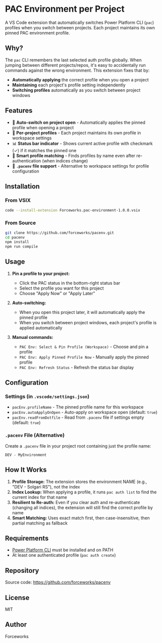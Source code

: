 # PAC Environment per Project

A VS Code extension that automatically switches Power Platform CLI (`pac`) profiles when you switch between projects. Each project maintains its own pinned PAC environment profile.

## Why?

The `pac` CLI remembers the last selected auth profile globally. When jumping between different projects/repos, it's easy to accidentally run commands against the wrong environment. This extension fixes that by:
- **Automatically applying** the correct profile when you open a project
- **Maintaining** each project's profile setting independently
- **Switching profiles** automatically as you switch between project windows

## Features

- 🔄 **Auto-switch on project open** - Automatically applies the pinned profile when opening a project
- 📌 **Per-project profiles** - Each project maintains its own profile in workspace settings
- 📊 **Status bar indicator** - Shows current active profile with checkmark (✓) if it matches the pinned one
- 🎯 **Smart profile matching** - Finds profiles by name even after re-authentication (when indices change)
- 📝 **`.pacenv` file support** - Alternative to workspace settings for profile configuration

## Installation

### From VSIX
```bash
code --install-extension Forceworks.pac-environment-1.0.0.vsix
```

### From Source
```bash
git clone https://github.com/forceworks/pacenv.git
cd pacenv
npm install
npm run compile
```

## Usage

1. **Pin a profile to your project:**
   - Click the PAC status in the bottom-right status bar
   - Select the profile you want for this project
   - Choose "Apply Now" or "Apply Later"

2. **Auto-switching:**
   - When you open this project later, it will automatically apply the pinned profile
   - When you switch between project windows, each project's profile is applied automatically

3. **Manual commands:**
   - `PAC Env: Select & Pin Profile (Workspace)` - Choose and pin a profile
   - `PAC Env: Apply Pinned Profile Now` - Manually apply the pinned profile
   - `PAC Env: Refresh Status` - Refresh the status bar display

## Configuration

### Settings (in `.vscode/settings.json`)
- `pacEnv.profileName` - The pinned profile name for this workspace
- `pacEnv.autoApplyOnOpen` - Auto-apply on workspace open (default: `true`)
- `pacEnv.readFromDotfile` - Read from `.pacenv` file if settings empty (default: `true`)

### `.pacenv` File (Alternative)
Create a `.pacenv` file in your project root containing just the profile name:
```
DEV - MyEnvironment
```

## How It Works

1. **Profile Storage:** The extension stores the environment NAME (e.g., "DEV - Solgari RS"), not the index
2. **Index Lookup:** When applying a profile, it runs `pac auth list` to find the current index for that name
3. **Resilient to Re-auth:** Even if you clear auth and re-authenticate (changing all indices), the extension will still find the correct profile by name
4. **Smart Matching:** Uses exact match first, then case-insensitive, then partial matching as fallback

## Requirements

- [Power Platform CLI](https://aka.ms/PowerPlatformCLI) must be installed and on PATH
- At least one authenticated profile (`pac auth create`)

## Repository

Source code: https://github.com/forceworks/pacenv

## License

MIT

## Author

Forceworks